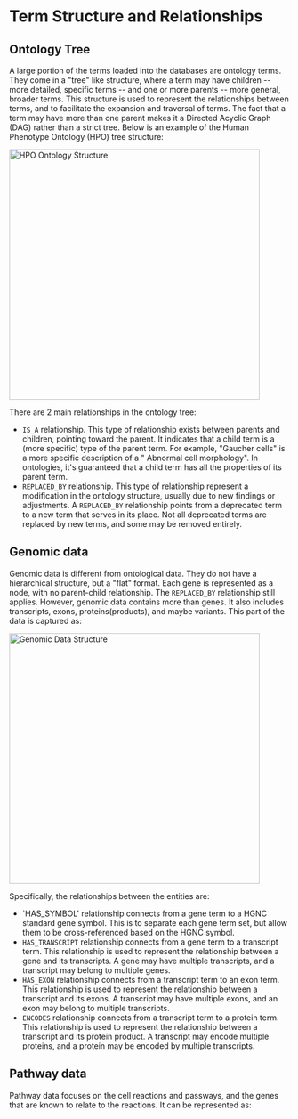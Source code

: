 # Term Structure and Relationships

## Ontology Tree

A large portion of the terms loaded into the databases are ontology terms. They come in a "tree" like structure, where a term may have children -- more detailed, specific terms -- and one or more parents -- more general, broader terms. This structure is used to represent the relationships between terms, and to facilitate the expansion and traversal of terms. The fact that a term may have more than one parent makes it a Directed Acyclic Graph (DAG) rather than a strict tree. Below is an example of the Human Phenotype Ontology (HPO) tree structure:

<img src="gn-hpo-ontology-structure.svg" alt="HPO Ontology Structure" width="450"/>

There are 2 main relationships in the ontology tree:

- `IS_A` relationship. This type of relationship exists between parents and children, pointing toward the parent. It indicates that a child term is a (more specific) type of the parent term. For example, "Gaucher cells" is a more specific description of a "
  Abnormal cell morphology". In ontologies, it's guaranteed that a child term has all the properties of its parent term.
- `REPLACED_BY` relationship. This type of relationship represent a modification in the ontology structure, usually due to new findings or adjustments. A `REPLACED_BY` relationship points from a deprecated term to a new term that serves in its place. Not all deprecated terms are replaced by new terms, and some may be removed entirely.

## Genomic data

Genomic data is different from ontological data. They do not have a hierarchical structure, but a "flat" format. Each gene is represented as a node, with no parent-child relationship. The `REPLACED_BY` relationship still applies. However, genomic data contains more than genes. It also includes transcripts, exons, proteins(products), and maybe variants. This part of the data is captured as:

<img src="gn-genomic-data-structure.svg" alt="Genomic Data Structure" width="450"/>

Specifically, the relationships between the entities are:

- `HAS_SYMBOL' relationship connects from a gene term to a HGNC standard gene symbol. This is to separate each gene term set, but allow them to be cross-referenced based on the HGNC symbol.
- `HAS_TRANSCRIPT` relationship connects from a gene term to a transcript term. This relationship is used to represent the relationship between a gene and its transcripts. A gene may have multiple transcripts, and a transcript may belong to multiple genes.
- `HAS_EXON` relationship connects from a transcript term to an exon term. This relationship is used to represent the relationship between a transcript and its exons. A transcript may have multiple exons, and an exon may belong to multiple transcripts.
- `ENCODES` relationship connects from a transcript term to a protein term. This relationship is used to represent the relationship between a transcript and its protein product. A transcript may encode multiple proteins, and a protein may be encoded by multiple transcripts.

## Pathway data

Pathway data focuses on the cell reactions and passways, and the genes that are known to relate to the reactions. It can be represented as:
